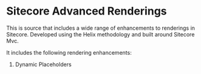 # Sitecore Advanced Renderings
This is source that includes a wide range of enhancements to renderings in Sitecore.  Developed using the Helix methodology and built around Sitecore Mvc.

It includes the following rendering enhancements:

1. Dynamic Placeholders

